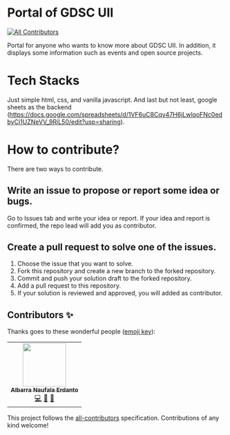 # Portal of GDSC UII
<!-- ALL-CONTRIBUTORS-BADGE:START - Do not remove or modify this section -->
[![All Contributors](https://img.shields.io/badge/all_contributors-1-orange.svg?style=flat-square)](#contributors-)
<!-- ALL-CONTRIBUTORS-BADGE:END -->
Portal for anyone who wants to know more about GDSC UII. In addition, it displays some information such as events and open source projects.

# Tech Stacks
Just simple html, css, and vanilla javascript. And last but not least, google sheets as the backend (https://docs.google.com/spreadsheets/d/1VF6uC8Cqy47H6jLwlqoFNc0edbyCi1UZNeVV_9RiL50/edit?usp=sharing).

# How to contribute?
There are two ways to contribute.
## Write an issue to propose or report some idea or bugs.
Go to Issues tab and write your idea or report. If your idea and report is confirmed, the repo lead will add you as contributor.
## Create a pull request to solve one of the issues.
1. Choose the issue that you want to solve.
2. Fork this repository and create a new branch to the forked repository.
3. Commit and push your solution draft to the forked repository.
4. Add a pull request to this repository.
5. If your solution is reviewed and approved, you will added as contributor.

## Contributors ✨

Thanks goes to these wonderful people ([emoji key](https://allcontributors.org/docs/en/emoji-key)):

<!-- ALL-CONTRIBUTORS-LIST:START - Do not remove or modify this section -->
<!-- prettier-ignore-start -->
<!-- markdownlint-disable -->
<table>
  <tr>
    <td align="center"><a href="http://albarranaufala.github.io"><img src="https://avatars.githubusercontent.com/u/54704525?v=4?s=100" width="100px;" alt=""/><br /><sub><b>Albarra Naufala Erdanto</b></sub></a><br /><a href="https://github.com/gdscuii/portal/commits?author=albarranaufala" title="Code">💻</a> <a href="#ideas-albarranaufala" title="Ideas, Planning, & Feedback">🤔</a> <a href="#design-albarranaufala" title="Design">🎨</a></td>
  </tr>
</table>

<!-- markdownlint-restore -->
<!-- prettier-ignore-end -->

<!-- ALL-CONTRIBUTORS-LIST:END -->

This project follows the [all-contributors](https://github.com/all-contributors/all-contributors) specification. Contributions of any kind welcome!
